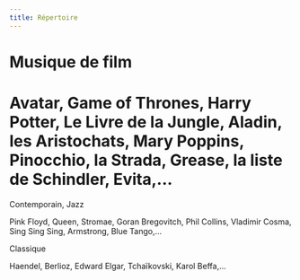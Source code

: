 ```yaml
---
title: Répertoire
---
```

# Musique de film

# Avatar, Game of Thrones, Harry Potter, Le Livre de la Jungle, Aladin, les Aristochats, Mary Poppins, Pinocchio, la Strada, Grease, la liste de Schindler, Evita,...

Contemporain, Jazz

Pink Floyd, Queen, Stromae, Goran
 Bregovitch, Phil Collins, Vladimir Cosma, Sing Sing Sing, Armstrong, Blue Tango,...

Classique

Haendel, Berlioz, Edward Elgar, Tchaïkovski, Karol Beffa,...

#
